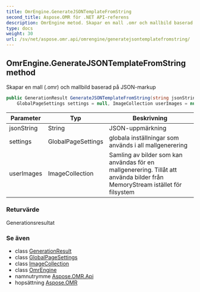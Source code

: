 ```yaml
---
title: OmrEngine.GenerateJSONTemplateFromString
second_title: Aspose.OMR för .NET API-referens
description: OmrEngine metod. Skapar en mall .omr och mallbild baserad på JSONmarkup
type: docs
weight: 30
url: /sv/net/aspose.omr.api/omrengine/generatejsontemplatefromstring/
---
```

## OmrEngine.GenerateJSONTemplateFromString method

Skapar en mall (.omr) och mallbild baserad på JSON-markup

```csharp
public GenerationResult GenerateJSONTemplateFromString(string jsonString, 
    GlobalPageSettings settings = null, ImageCollection userImages = null)
```

| Parameter | Typ | Beskrivning |
| --- | --- | --- |
| jsonString | String | JSON-uppmärkning |
| settings | GlobalPageSettings | globala inställningar som används i all mallgenerering |
| userImages | ImageCollection | Samling av bilder som kan användas för en mallgenerering. Tillåt att använda bilder från MemoryStream istället för filsystem |

### Returvärde

Generationsresultat

### Se även

* class [GenerationResult](../../../aspose.omr.generation/generationresult/)
* class [GlobalPageSettings](../../../aspose.omr.generation/globalpagesettings/)
* class [ImageCollection](../../imagecollection/)
* class [OmrEngine](../)
* namnutrymme [Aspose.OMR.Api](../../omrengine/)
* hopsättning [Aspose.OMR](../../../)



